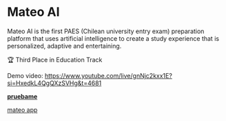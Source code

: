 # Mateo AI

Mateo AI is the first PAES (Chilean university entry exam) preparation platform that uses artificial intelligence to create a study experience that is personalized, adaptive and entertaining.

🏆 Third Place in Education Track

Demo video: https://www.youtube.com/live/gnNjc2kxx1E?si=HxedkL4QgQXzSVHg&t=4681

[**pruebame**](http://mateo-app-env.eba-4yvm7fdc.us-east-1.elasticbeanstalk.com/)

[mateo app](https://github.com/ValentinaGonzalezF/mateo-app)
